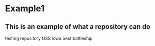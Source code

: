 # Example1
## This is an example of what a repository can do
testing repository
USS Iowa best battleship
